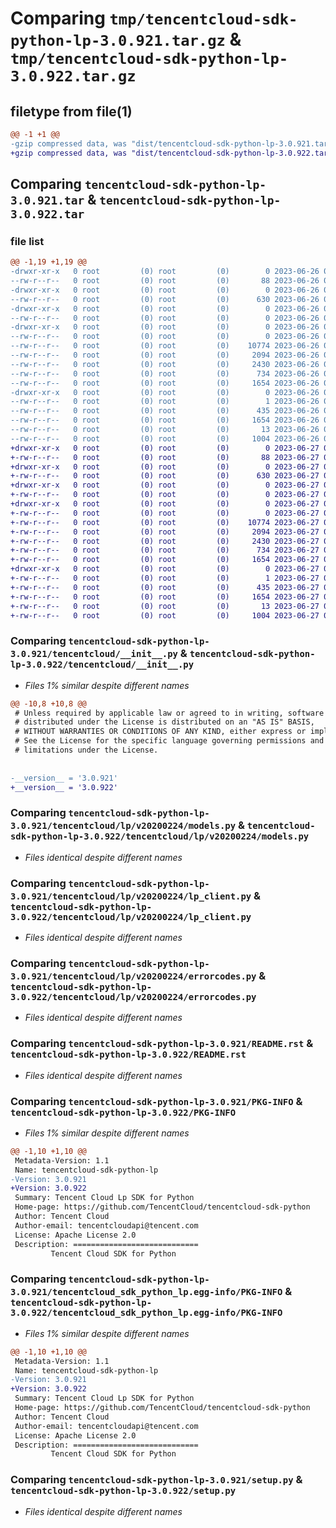# Comparing `tmp/tencentcloud-sdk-python-lp-3.0.921.tar.gz` & `tmp/tencentcloud-sdk-python-lp-3.0.922.tar.gz`

## filetype from file(1)

```diff
@@ -1 +1 @@
-gzip compressed data, was "dist/tencentcloud-sdk-python-lp-3.0.921.tar", last modified: Mon Jun 26 00:27:55 2023, max compression
+gzip compressed data, was "dist/tencentcloud-sdk-python-lp-3.0.922.tar", last modified: Tue Jun 27 00:28:12 2023, max compression
```

## Comparing `tencentcloud-sdk-python-lp-3.0.921.tar` & `tencentcloud-sdk-python-lp-3.0.922.tar`

### file list

```diff
@@ -1,19 +1,19 @@
-drwxr-xr-x   0 root         (0) root         (0)        0 2023-06-26 00:27:55.000000 tencentcloud-sdk-python-lp-3.0.921/
--rw-r--r--   0 root         (0) root         (0)       88 2023-06-26 00:27:55.000000 tencentcloud-sdk-python-lp-3.0.921/setup.cfg
-drwxr-xr-x   0 root         (0) root         (0)        0 2023-06-26 00:27:55.000000 tencentcloud-sdk-python-lp-3.0.921/tencentcloud/
--rw-r--r--   0 root         (0) root         (0)      630 2023-06-26 00:27:55.000000 tencentcloud-sdk-python-lp-3.0.921/tencentcloud/__init__.py
-drwxr-xr-x   0 root         (0) root         (0)        0 2023-06-26 00:27:55.000000 tencentcloud-sdk-python-lp-3.0.921/tencentcloud/lp/
--rw-r--r--   0 root         (0) root         (0)        0 2023-06-26 00:27:55.000000 tencentcloud-sdk-python-lp-3.0.921/tencentcloud/lp/__init__.py
-drwxr-xr-x   0 root         (0) root         (0)        0 2023-06-26 00:27:55.000000 tencentcloud-sdk-python-lp-3.0.921/tencentcloud/lp/v20200224/
--rw-r--r--   0 root         (0) root         (0)        0 2023-06-26 00:27:55.000000 tencentcloud-sdk-python-lp-3.0.921/tencentcloud/lp/v20200224/__init__.py
--rw-r--r--   0 root         (0) root         (0)    10774 2023-06-26 00:27:55.000000 tencentcloud-sdk-python-lp-3.0.921/tencentcloud/lp/v20200224/models.py
--rw-r--r--   0 root         (0) root         (0)     2094 2023-06-26 00:27:55.000000 tencentcloud-sdk-python-lp-3.0.921/tencentcloud/lp/v20200224/lp_client.py
--rw-r--r--   0 root         (0) root         (0)     2430 2023-06-26 00:27:55.000000 tencentcloud-sdk-python-lp-3.0.921/tencentcloud/lp/v20200224/errorcodes.py
--rw-r--r--   0 root         (0) root         (0)      734 2023-06-26 00:27:55.000000 tencentcloud-sdk-python-lp-3.0.921/README.rst
--rw-r--r--   0 root         (0) root         (0)     1654 2023-06-26 00:27:55.000000 tencentcloud-sdk-python-lp-3.0.921/PKG-INFO
-drwxr-xr-x   0 root         (0) root         (0)        0 2023-06-26 00:27:55.000000 tencentcloud-sdk-python-lp-3.0.921/tencentcloud_sdk_python_lp.egg-info/
--rw-r--r--   0 root         (0) root         (0)        1 2023-06-26 00:27:55.000000 tencentcloud-sdk-python-lp-3.0.921/tencentcloud_sdk_python_lp.egg-info/dependency_links.txt
--rw-r--r--   0 root         (0) root         (0)      435 2023-06-26 00:27:55.000000 tencentcloud-sdk-python-lp-3.0.921/tencentcloud_sdk_python_lp.egg-info/SOURCES.txt
--rw-r--r--   0 root         (0) root         (0)     1654 2023-06-26 00:27:55.000000 tencentcloud-sdk-python-lp-3.0.921/tencentcloud_sdk_python_lp.egg-info/PKG-INFO
--rw-r--r--   0 root         (0) root         (0)       13 2023-06-26 00:27:55.000000 tencentcloud-sdk-python-lp-3.0.921/tencentcloud_sdk_python_lp.egg-info/top_level.txt
--rw-r--r--   0 root         (0) root         (0)     1004 2023-06-26 00:27:55.000000 tencentcloud-sdk-python-lp-3.0.921/setup.py
+drwxr-xr-x   0 root         (0) root         (0)        0 2023-06-27 00:28:12.000000 tencentcloud-sdk-python-lp-3.0.922/
+-rw-r--r--   0 root         (0) root         (0)       88 2023-06-27 00:28:12.000000 tencentcloud-sdk-python-lp-3.0.922/setup.cfg
+drwxr-xr-x   0 root         (0) root         (0)        0 2023-06-27 00:28:12.000000 tencentcloud-sdk-python-lp-3.0.922/tencentcloud/
+-rw-r--r--   0 root         (0) root         (0)      630 2023-06-27 00:28:11.000000 tencentcloud-sdk-python-lp-3.0.922/tencentcloud/__init__.py
+drwxr-xr-x   0 root         (0) root         (0)        0 2023-06-27 00:28:12.000000 tencentcloud-sdk-python-lp-3.0.922/tencentcloud/lp/
+-rw-r--r--   0 root         (0) root         (0)        0 2023-06-27 00:28:11.000000 tencentcloud-sdk-python-lp-3.0.922/tencentcloud/lp/__init__.py
+drwxr-xr-x   0 root         (0) root         (0)        0 2023-06-27 00:28:12.000000 tencentcloud-sdk-python-lp-3.0.922/tencentcloud/lp/v20200224/
+-rw-r--r--   0 root         (0) root         (0)        0 2023-06-27 00:28:11.000000 tencentcloud-sdk-python-lp-3.0.922/tencentcloud/lp/v20200224/__init__.py
+-rw-r--r--   0 root         (0) root         (0)    10774 2023-06-27 00:28:11.000000 tencentcloud-sdk-python-lp-3.0.922/tencentcloud/lp/v20200224/models.py
+-rw-r--r--   0 root         (0) root         (0)     2094 2023-06-27 00:28:11.000000 tencentcloud-sdk-python-lp-3.0.922/tencentcloud/lp/v20200224/lp_client.py
+-rw-r--r--   0 root         (0) root         (0)     2430 2023-06-27 00:28:11.000000 tencentcloud-sdk-python-lp-3.0.922/tencentcloud/lp/v20200224/errorcodes.py
+-rw-r--r--   0 root         (0) root         (0)      734 2023-06-27 00:28:11.000000 tencentcloud-sdk-python-lp-3.0.922/README.rst
+-rw-r--r--   0 root         (0) root         (0)     1654 2023-06-27 00:28:12.000000 tencentcloud-sdk-python-lp-3.0.922/PKG-INFO
+drwxr-xr-x   0 root         (0) root         (0)        0 2023-06-27 00:28:12.000000 tencentcloud-sdk-python-lp-3.0.922/tencentcloud_sdk_python_lp.egg-info/
+-rw-r--r--   0 root         (0) root         (0)        1 2023-06-27 00:28:12.000000 tencentcloud-sdk-python-lp-3.0.922/tencentcloud_sdk_python_lp.egg-info/dependency_links.txt
+-rw-r--r--   0 root         (0) root         (0)      435 2023-06-27 00:28:12.000000 tencentcloud-sdk-python-lp-3.0.922/tencentcloud_sdk_python_lp.egg-info/SOURCES.txt
+-rw-r--r--   0 root         (0) root         (0)     1654 2023-06-27 00:28:12.000000 tencentcloud-sdk-python-lp-3.0.922/tencentcloud_sdk_python_lp.egg-info/PKG-INFO
+-rw-r--r--   0 root         (0) root         (0)       13 2023-06-27 00:28:12.000000 tencentcloud-sdk-python-lp-3.0.922/tencentcloud_sdk_python_lp.egg-info/top_level.txt
+-rw-r--r--   0 root         (0) root         (0)     1004 2023-06-27 00:28:11.000000 tencentcloud-sdk-python-lp-3.0.922/setup.py
```

### Comparing `tencentcloud-sdk-python-lp-3.0.921/tencentcloud/__init__.py` & `tencentcloud-sdk-python-lp-3.0.922/tencentcloud/__init__.py`

 * *Files 1% similar despite different names*

```diff
@@ -10,8 +10,8 @@
 # Unless required by applicable law or agreed to in writing, software
 # distributed under the License is distributed on an "AS IS" BASIS,
 # WITHOUT WARRANTIES OR CONDITIONS OF ANY KIND, either express or implied.
 # See the License for the specific language governing permissions and
 # limitations under the License.
 
 
-__version__ = '3.0.921'
+__version__ = '3.0.922'
```

### Comparing `tencentcloud-sdk-python-lp-3.0.921/tencentcloud/lp/v20200224/models.py` & `tencentcloud-sdk-python-lp-3.0.922/tencentcloud/lp/v20200224/models.py`

 * *Files identical despite different names*

### Comparing `tencentcloud-sdk-python-lp-3.0.921/tencentcloud/lp/v20200224/lp_client.py` & `tencentcloud-sdk-python-lp-3.0.922/tencentcloud/lp/v20200224/lp_client.py`

 * *Files identical despite different names*

### Comparing `tencentcloud-sdk-python-lp-3.0.921/tencentcloud/lp/v20200224/errorcodes.py` & `tencentcloud-sdk-python-lp-3.0.922/tencentcloud/lp/v20200224/errorcodes.py`

 * *Files identical despite different names*

### Comparing `tencentcloud-sdk-python-lp-3.0.921/README.rst` & `tencentcloud-sdk-python-lp-3.0.922/README.rst`

 * *Files identical despite different names*

### Comparing `tencentcloud-sdk-python-lp-3.0.921/PKG-INFO` & `tencentcloud-sdk-python-lp-3.0.922/PKG-INFO`

 * *Files 1% similar despite different names*

```diff
@@ -1,10 +1,10 @@
 Metadata-Version: 1.1
 Name: tencentcloud-sdk-python-lp
-Version: 3.0.921
+Version: 3.0.922
 Summary: Tencent Cloud Lp SDK for Python
 Home-page: https://github.com/TencentCloud/tencentcloud-sdk-python
 Author: Tencent Cloud
 Author-email: tencentcloudapi@tencent.com
 License: Apache License 2.0
 Description: ============================
         Tencent Cloud SDK for Python
```

### Comparing `tencentcloud-sdk-python-lp-3.0.921/tencentcloud_sdk_python_lp.egg-info/PKG-INFO` & `tencentcloud-sdk-python-lp-3.0.922/tencentcloud_sdk_python_lp.egg-info/PKG-INFO`

 * *Files 1% similar despite different names*

```diff
@@ -1,10 +1,10 @@
 Metadata-Version: 1.1
 Name: tencentcloud-sdk-python-lp
-Version: 3.0.921
+Version: 3.0.922
 Summary: Tencent Cloud Lp SDK for Python
 Home-page: https://github.com/TencentCloud/tencentcloud-sdk-python
 Author: Tencent Cloud
 Author-email: tencentcloudapi@tencent.com
 License: Apache License 2.0
 Description: ============================
         Tencent Cloud SDK for Python
```

### Comparing `tencentcloud-sdk-python-lp-3.0.921/setup.py` & `tencentcloud-sdk-python-lp-3.0.922/setup.py`

 * *Files identical despite different names*

